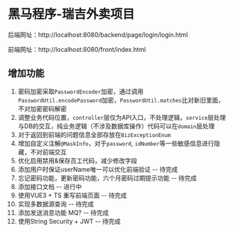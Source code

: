 # 黑马程序-瑞吉外卖项目
后端网址：http://localhost:8080/backend/page/login/login.html

前端网址：http://localhost:8080/front/index.html

## 增加功能
1. 密码加密采取`PasswordEncoder`加密，通过调用`PasswordUtil.encodePassword`加密，`PasswordUtil.matches`比对新旧里面，不对加密密码解密
2. 调整业务代码位置，`controller`层仅为API入口，不处理逻辑，`service`层处理与DB的交互，纯业务逻辑（不涉及数据库操作）代码可以在`domain`层处理
3. 对于返回到前端的问题信息全部存放在`BizExceptionEnum`
4. 增加自定义注解`@MaskInfo`，对于`password`, `idNumber`等一些敏感信息进行隐藏，不对前端交互
5. 优化启用禁用&保存员工代码，减少修改字段
6. 添加用户时保证userName唯一可以优化前端验证 -- 待完成
7. 忘记密码功能，更新密码功能，六个月密码过期提示功能 -- 待完成
8. 添加接口文档 -- 进行中
9. 使用VUE3 + TS 重写前端页面 -- 待完成
10. 实现多数据源查询 -- 待完成
11. 添加发送消息功能 MQ? -- 待完成
12. 使用String Security + JWT -- 待完成